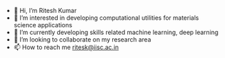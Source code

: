 - 👋 Hi, I’m Ritesh Kumar
- 👀 I’m interested in developing computational utilities for materials science applications
- 🌱 I’m currently developing skills related machine learning, deep learning
- 💞️ I’m looking to collaborate on my research area
- 📫 How to reach me ritesk@iisc.ac.in

<!---
ritesh001/ritesh001 is a ✨ special ✨ repository because its `README.md` (this file) appears on your GitHub profile.
You can click the Preview link to take a look at your changes.
--->
